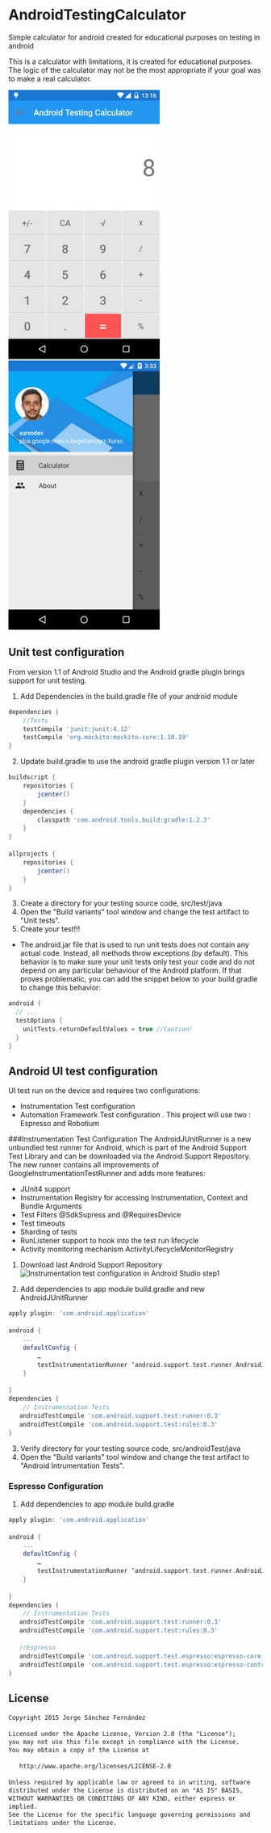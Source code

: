 # AndroidTestingCalculator
Simple calculator for android created for educational purposes on testing in android

This is a calculator with limitations, it is created for educational purposes. The logic of the calculator may not be the most appropriate if your goal was to make a real calculator.

![Android-testing-calculator](./screenshots/Android-testing-calculator.png )
![navigation_drawer](./screenshots/navigation_drawer.png )

## Unit test configuration
From version 1.1 of Android Studio and the Android gradle plugin brings support for unit testing.

1. Add Dependencies in the build.gradle file of your android module
```groovy
dependencies {
    //Tests
    testCompile 'junit:junit:4.12'
    testCompile 'org.mockito:mockito-core:1.10.19'
}
```

2. Update build.gradle to use the android gradle plugin version 1.1 or later
```groovy
buildscript {
    repositories {
        jcenter()
    }
    dependencies {
        classpath 'com.android.tools.build:gradle:1.2.3'
    }
}

allprojects {
    repositories {
        jcenter()
    }
}  
```
3. Create a directory for your testing source code, src/test/java
4. Open the "Build variants" tool window and change the test artifact to "Unit tests".
5. Create your test!!!

* The android.jar file that is used to run unit tests does not contain any actual code. Instead, all methods throw exceptions (by default). This behavior is to make sure your unit tests only test your code and do not depend on any particular behaviour of the Android platform. If that proves problematic, you can add the snippet below to your build.gradle to change this behavior:

```groovy
android {
  // ...
  testOptions { 
    unitTests.returnDefaultValues = true //Caution!
  }
}
```
## Android UI test configuration
UI test run on the device and requires two configurations:
* Instrumentation Test configuration
* Automation Framework Test configuration . This project will use two : Espresso and Robotium

###Instrumentation Test Configuration
The AndroidJUnitRunner is a new unbundled test runner for Android, which is part of the Android Support Test Library and can be downloaded via the Android Support Repository. The new runner contains all improvements of GoogleInstrumentationTestRunner and adds more features:

* JUnit4 support
* Instrumentation Registry for accessing Instrumentation, Context and Bundle Arguments
* Test Filters @SdkSupress and @RequiresDevice
* Test timeouts
* Sharding of tests
* RunListener support to hook into the test run lifecycle
* Activity monitoring mechanism ActivityLifecycleMonitorRegistry

1. Download last Android Support Repository
![Instrumentation test configuration in Android Studio step1](http://2.bp.blogspot.com/-IA1BLVtKAKU/Ve6XfwMoCcI/AAAAAAAAG80/FUfhNwRVVQ4/s1600/Instrumentation_test_configuration_in_Android_Studio-Step1.png)

2. Add dependencies to app module build.gradle and new AndroidJUnitRunner
```groovy
apply plugin: 'com.android.application'

android {
    ...
    defaultConfig {
        …
        testInstrumentationRunner ‘android.support.test.runner.AndroidJUnitRunner’
    }

}
dependencies {
    // Instrumentation Tests
   androidTestCompile 'com.android.support.test:runner:0.3'
   androidTestCompile 'com.android.support.test:rules:0.3'
}
```
3. Verify directory for your testing source code, src/androidTest/java
4. Open the "Build variants" tool window and change the test artifact to "Android Intrumentation Tests".

### Espresso Configuration

1. Add dependencies to app module build.gradle 
```groovy
apply plugin: 'com.android.application'

android {
    ...
    defaultConfig {
        …
        testInstrumentationRunner ‘android.support.test.runner.AndroidJUnitRunner’
    }

}
dependencies {
    // Instrumentation Tests
   androidTestCompile 'com.android.support.test:runner:0.3'
   androidTestCompile 'com.android.support.test:rules:0.3'
   
   //Espresso
   androidTestCompile 'com.android.support.test.espresso:espresso-core:2.2'
   androidTestCompile 'com.android.support.test.espresso:espresso-contrib:2.2'
}

```
License
-------

    Copyright 2015 Jorge Sánchez Fernández

    Licensed under the Apache License, Version 2.0 (the "License");
    you may not use this file except in compliance with the License.
    You may obtain a copy of the License at

       http://www.apache.org/licenses/LICENSE-2.0

    Unless required by applicable law or agreed to in writing, software
    distributed under the License is distributed on an "AS IS" BASIS,
    WITHOUT WARRANTIES OR CONDITIONS OF ANY KIND, either express or implied.
    See the License for the specific language governing permissions and
    limitations under the License.
